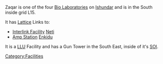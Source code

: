 Zaqar is one of the four [Bio Laboratories](/Bio_Laboratory "wikilink")
on [Ishundar](/Ishundar "wikilink") and is in the South inside grid L15.

It has [Lattice](/Lattice "wikilink") Links to:

- [Interlink Facility](/Interlink_Facility "wikilink")
  [Neti](/Neti "wikilink")
- [Amp Station](/Amp_Station "wikilink") [Enkidu](/Enkidu "wikilink")

It is a [LLU](/LLU "wikilink") Facility and has a Gun Tower in the South
East, inside of it's [SOI](/SOI "wikilink").

[Category:Facilities](/Category:Facilities "wikilink")
